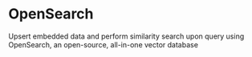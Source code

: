 # OpenSearch

Upsert embedded data and perform similarity search upon query using OpenSearch, an open-source, all-in-one vector database
